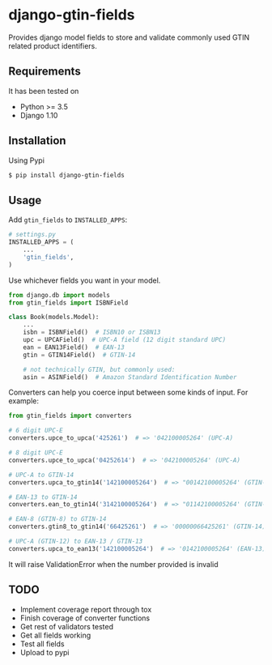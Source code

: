 # django-gtin-fields

Provides django model fields to store and validate commonly used GTIN related product identifiers.

## Requirements

It has been tested on

* Python >= 3.5
* Django 1.10

## Installation

Using Pypi

```bash
$ pip install django-gtin-fields
```

## Usage 

Add `gtin_fields` to `INSTALLED_APPS`:

```python
# settings.py
INSTALLED_APPS = (
	...
	'gtin_fields',
)
```

Use whichever fields you want in your model.

```python
from django.db import models
from gtin_fields import ISBNField

class Book(models.Model):
	...
	isbn = ISBNField()  # ISBN10 or ISBN13
    upc = UPCAField()  # UPC-A field (12 digit standard UPC)
    ean = EAN13Field()  # EAN-13
    gtin = GTIN14Field()  # GTIN-14

    # not technically GTIN, but commonly used:
    asin = ASINField()  # Amazon Standard Identification Number
```

Converters can help you coerce input between some kinds of input.  For
example:

```python
from gtin_fields import converters

# 6 digit UPC-E
converters.upce_to_upca('425261')  # => '042100005264' (UPC-A)

# 8 digit UPC-E
converters.upce_to_upca('04252614')  # => '042100005264' (UPC-A)

# UPC-A to GTIN-14
converters.upca_to_gtin14('142100005264')  # => "00142100005264' (GTIN-14)

# EAN-13 to GTIN-14
converters.ean_to_gtin14('3142100005264')  # => "01142100005264' (GTIN-14)

# EAN-8 (GTIN-8) to GTIN-14
converters.gtin8_to_gtin14('66425261')  # => '00000066425261' (GTIN-14)

# UPC-A (GTIN-12) to EAN-13 / GTIN-13
converters.upca_to_ean13('142100005264')  # => '0142100005264' (EAN-13)
```

It will raise ValidationError when the number provided is invalid

## TODO

* Implement coverage report through tox
* Finish coverage of converter functions
* Get rest of validators tested
* Get all fields working
* Test all fields
* Upload to pypi
